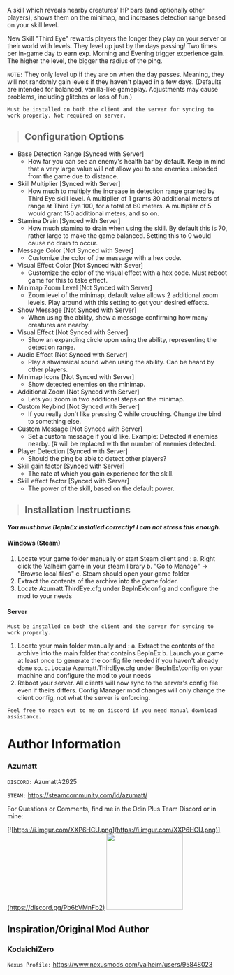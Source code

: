 A skill which reveals nearby creatures' HP bars (and optionally other players), shows them on the minimap, and increases detection range based on your skill level.

New Skill "Third Eye" rewards players the longer they play on your server or their world with levels. They level up just by the days passing! Two times per in-game day to earn exp. Morning and Evening trigger experience gain.
The higher the level, the bigger the radius of the ping.

`NOTE:` They only level up if they are on when the day passes. Meaning, they will not randomly gain levels if they haven't played in a few days. (Defaults are intended for balanced, vanilla-like gameplay. Adjustments may cause problems, including glitches or loss of fun.)

`﻿Must be installed on both the client and the server for syncing to work properly. Not required on server.`

> ## Configuration Options

* Base Detection Range [Synced with Server]
    * How far you can see an enemy's health bar by default. Keep in mind that a very large value will not allow you to see enemies unloaded from the game due to distance.
* Skill Multiplier   [Synced with Server]
    * How much to multiply the increase in detection range granted by Third Eye skill level. A multiplier of 1 grants 30 additional meters of range at Third Eye 100, for a total of 60 meters. A multiplier of 5 would grant 150 additional meters, and so on.
* Stamina Drain [Synced with Server]
    * How much stamina to drain when using the skill. By default this is 70, rather large to make the game balanced. Setting this to 0 would cause no drain to occur.
* Message Color [Not Synced with Sever]
    * Customize the color of the message with a hex code.
* Visual Effect Color [Not Synced with Sever]
    * Customize the color of the visual effect with a hex code. Must reboot game for this to take effect.
* Minimap Zoom Level [Not Synced with Server]
    * Zoom level of the minimap, default value allows 2 additional zoom levels. Play around with this setting to get your desired effects.
* Show Message [Not Synced with Server]
    * When using the ability, show a message confirming how many creatures are nearby.
* Visual Effect [Not Synced with Server]
    * Show an expanding circle upon using the ability, representing the detection range.
* Audio Effect [Not Synced with Server]
    * Play a shwimsical sound when using the ability. Can be heard by other players.
* Minimap Icons [Not Synced with Server]
    * Show detected enemies on the minimap.
* Additional Zoom [Not Synced with Server]
    * Lets you zoom in two additional steps on the minimap.
* Custom Keybind [Not Synced with Server]
    * If you really don't like pressing C while crouching. Change the bind to something else.
* Custom Message [Not Synced with Server]
    * Set a custom message if you'd like. Example: Detected # enemies nearby. (# will be replaced with the number of enemies detected.
* Player Detection [Synced with Server]
    * Should the ping be able to detect other players?
* Skill gain factor [Synced with Server]
    * The rate at which you gain experience for the skill.
* Skill effect factor [Synced with Server]
    * The power of the skill, based on the default power.


> ## Installation Instructions
***You must have BepInEx installed correctly! I can not stress this enough.***

#### Windows (Steam)
1. Locate your game folder manually or start Steam client and :
   a. Right click the Valheim game in your steam library
   b. "Go to Manage" -> "Browse local files"
   c. Steam should open your game folder
2. Extract the contents of the archive into the game folder.
3. Locate Azumatt.ThirdEye.cfg under BepInEx\config and configure the mod to your needs

#### Server

`﻿Must be installed on both the client and the server for syncing to work properly.`
1. Locate your main folder manually and :
   a. Extract the contents of the archive into the main folder that contains BepInEx
   b. Launch your game at least once to generate the config file needed if you haven't already done so.
   c. Locate Azumatt.ThirdEye.cfg under BepInEx\config on your machine and configure the mod to your needs
2. Reboot your server. All clients will now sync to the server's config file even if theirs differs. Config Manager mod changes will only change the client config, not what the server is enforcing.


`Feel free to reach out to me on discord if you need manual download assistance.`


# Author Information

### Azumatt

`DISCORD:` Azumatt#2625

`STEAM:` https://steamcommunity.com/id/azumatt/﻿


For Questions or Comments, find me in the Odin Plus Team Discord or in mine:

[![https://i.imgur.com/XXP6HCU.png](https://i.imgur.com/XXP6HCU.png)](https://discord.gg/Pb6bVMnFb2)
<a href="https://discord.gg/pdHgy6Bsng"><img src="https://i.imgur.com/Xlcbmm9.png" href="https://discord.gg/pdHgy6Bsng" width="175" height="175"></a>


## Inspiration/Original Mod Author

### KodaichiZero
`Nexus Profile:` https://www.nexusmods.com/valheim/users/95848023
